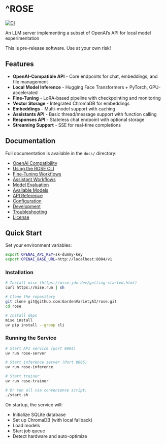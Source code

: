 # ^ROSE

 [![CI](https://github.com/GardenVarietyAI/rose-server/actions/workflows/ci.yml/badge.svg)](https://github.com/GardenVarietyAI/rose-server/actions/workflows/ci.yml)

An LLM server implementing a subset of OpenAI’s API for local model experimentation

This is pre-release software. Use at your own risk!

## Features

- **OpenAI-Compatible API** - Core endpoints for chat, embeddings, and file management
- **Local Model Inference** - Hugging Face Transformers + PyTorch, GPU-accelerated
- **Fine-Tuning** - LoRA-based pipeline with checkpointing and monitoring
- **Vector Storage** - Integrated ChromaDB for embeddings
- **Embeddings** - Multi-model support with caching
- **Assistants API** - Basic thread/message support with function calling
- **Responses API** - Stateless chat endpoint with optional storage
- **Streaming Support** - SSE for real-time completions

## Documentation

Full documentation is available in the `docs/` directory:

- [OpenAI Compatibility](docs/openai-compatibility.md)
- [Using the ROSE CLI](docs/using-the-rose-cli.md)
- [Fine-Tuning Workflows](docs/fine-tuning-workflows.md)
- [Assistant Workflows](docs/assistant-workflows.md)
- [Model Evaluation](docs/model-evaluation.md)
- [Available Models](docs/available-models.md)
- [API Reference](docs/api-reference.md)
- [Configuration](docs/configuration.md)
- [Development](docs/development.md)
- [Troubleshooting](docs/troubleshooting.md)
- [License](docs/license.md)

## Quick Start

Set your environment variables:

```bash
export OPENAI_API_KEY=sk-dummy-key
export OPENAI_BASE_URL=http://localhost:8004/v1
```

### Installation

```bash
# Install mise (https://mise.jdx.dev/getting-started.html)
curl https://mise.run | sh

# Clone the repository
git clone git@github.com:GardenVarietyAI/rose.git
cd rose

# Install deps
mise install
uv pip install --group cli
```

### Running the Service

```bash
# Start API service (port 8004)
uv run rose-server

# Start inference server (Port 8005)
uv run rose-inference

# Start trainer
uv run rose-trainer

# Or run all via convenience script:
./start.sh
```

On startup, the service will:
- Initialize SQLite database
- Set up ChromaDB (with local fallback)
- Load models
- Start job queue
- Detect hardware and auto-optimize
